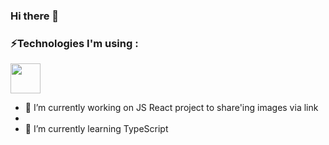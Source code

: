 ### Hi there 👋

### ⚡Technologies I'm using :

<img src="https://github.com/favicon.ico" width="48">


- 🔭 I’m currently working on JS React project to share'ing images via link
- 
- 🌱 I’m currently learning TypeScript



